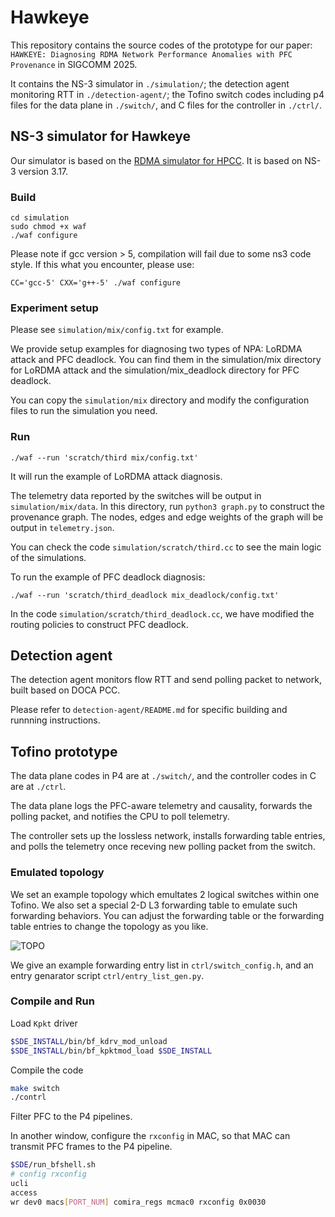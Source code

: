 # Hawkeye

This repository contains the source codes of the prototype for our paper: `HAWKEYE: Diagnosing RDMA Network Performance Anomalies
with PFC Provenance` in SIGCOMM 2025.

It contains the NS-3 simulator in `./simulation/`; the detection agent monitoring RTT in `./detection-agent/`; the Tofino switch codes including p4 files for the data plane in `./switch/`, and C files for the controller in `./ctrl/`.

## NS-3 simulator for Hawkeye

Our simulator is based on the [RDMA simulator for HPCC](https://github.com/alibaba-edu/High-Precision-Congestion-Control). It is based on NS-3 version 3.17.


### Build
```
cd simulation
sudo chmod +x waf
./waf configure
```

Please note if gcc version > 5, compilation will fail due to some ns3 code style.  If this what you encounter, please use:

`CC='gcc-5' CXX='g++-5' ./waf configure`

### Experiment setup
Please see `simulation/mix/config.txt` for example. 

We provide setup examples for diagnosing two types of NPA: LoRDMA attack and PFC deadlock. You can find them in the simulation/mix directory for LoRDMA attack and the simulation/mix_deadlock directory for PFC deadlock. 

You can copy the `simulation/mix` directory and modify the configuration files to run the simulation you need.


### Run

```./waf --run 'scratch/third mix/config.txt'```

It will run the example of LoRDMA attack diagnosis. 

The telemetry data reported by the switches will be output in `simulation/mix/data`. In this directory, run 
```python3 graph.py``` 
to construct the provenance graph. The nodes, edges and edge weights of the graph will be output in `telemetry.json`.

You can check the code `simulation/scratch/third.cc` to see the main logic of the simulations. 

To run the example of PFC deadlock diagnosis:

```./waf --run 'scratch/third_deadlock mix_deadlock/config.txt'```

In the code `simulation/scratch/third_deadlock.cc`, we have modified the routing policies to construct PFC deadlock.

## Detection agent


The detection agent monitors flow RTT and send polling packet to network, built based on DOCA PCC.

Please refer to `detection-agent/README.md` for specific building and runnning instructions.

## Tofino prototype

The data plane codes in P4 are at `./switch/`, and the controller codes in C  are at `./ctrl`.

The data plane logs the PFC-aware telemetry and causality, forwards the polling packet, and notifies the CPU to poll telemetry.

The controller sets up the lossless network, installs forwarding table entries, and polls the telemetry once receving new polling packet from the switch.

### Emulated topology

We set an example topology which emultates 2 logical switches within one Tofino. 
We also set a special 2-D L3 forwarding table to emulate such forwarding behaviors. 
You can adjust the forwarding table or the forwarding table entries to change the topology as you like.

![TOPO](./figs/anonymous-topo.png)

We give an example forwarding entry list in `ctrl/switch_config.h`, and an entry genarator script `ctrl/entry_list_gen.py`.

### Compile and Run


Load `Kpkt` driver

```bash
$SDE_INSTALL/bin/bf_kdrv_mod_unload
$SDE_INSTALL/bin/bf_kpktmod_load $SDE_INSTALL
```

Compile the code

```bash
make switch
./contrl
```

Filter PFC to the P4 pipelines.

In another window, configure the `rxconfig` in MAC, so that MAC can transmit PFC frames to the P4 pipeline.

```bash
$SDE/run_bfshell.sh
# config rxconfig
ucli
access
wr dev0 macs[PORT_NUM] comira_regs mcmac0 rxconfig 0x0030
```
